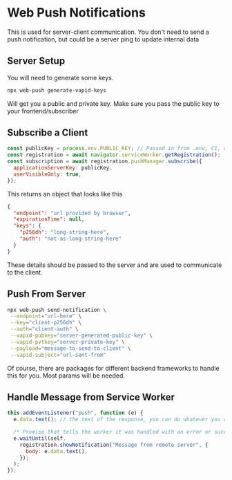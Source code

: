 # Web Push Notifications

This is used for server-client communication. You don't need to send a push notification, but could be a server ping to update internal data

## Server Setup

You will need to generate some keys.

```sh
npx web-push generate-vapid-keys
```

Will get you a public and private key. Make sure you pass the public key to your frontend/subscriber

## Subscribe a Client

```js
const publicKey = process.env.PUBLIC_KEY; // Passed in from .env, CI, or something else. For this example, you could paste in the string
const registration = await navigator.serviceWorker.getRegistration();
const subscription = await registration.pushManager.subscribe({
  applicationServerKey: publicKey,
  userVisibleOnly: true,
});
```

This returns an object that looks like this

```json
{
  "endpoint": "url provided by browser",
  "expirationTime": null,
  "keys": {
    "p256dh": "long-string-here",
    "auth": "not-as-long-string-here"
  }
}
```

These details should be passed to the server and are used to communicate to the client.

## Push From Server

```bash
npx web-push send-notification \
 --endpoint="url-here" \
 --key="client-p256dh" \
 --auth="client-auth" \
 --vapid-pubkey="server-generated-public-key" \
 --vapid-pvtkey="server-private-key" \
 --payload="message-to-send-to-client" \
 --vapid-subject="url-sent-from"
```

Of course, there are packages for different backend frameworks to handle this for you. Most params will be needed.

## Handle Message from Service Worker

```js
this.addEventListener("push", function (e) {
  e.data.text(); // the text of the response, you can do whatever you want with this and handle it here

  /* Promise that tells the worker it was handled with an error or successfully */
  e.waitUntil(self.
    registration.showNotification("Message from remote server", {
      body: e.data.text(),
    });
  );
});
```
